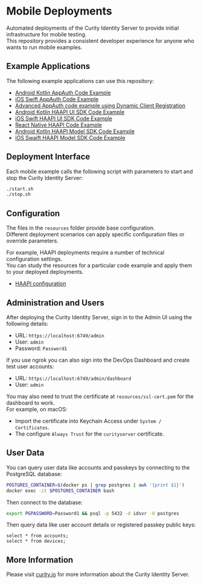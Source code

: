 # Mobile Deployments

Automated deployments of the Curity Identity Server to provide initial infrastructure for mobile testing.\
This repository provides a consistent developer experience for anyone who wants to run mobile examples.

## Example Applications

The following example applications can use this repository:

- [Android Kotlin AppAuth Code Example](https://curity.io/resources/learn/kotlin-android-appauth/)
- [iOS Swift AppAuth Code Example](https://curity.io/resources/learn/swift-ios-appauth/)
- [Advanced AppAuth code example using Dynamic Client Registration](https://curity.io/resources/learn/authenticated-dcr-example/)
- [Android Kotlin HAAPI UI SDK Code Example](https://curity.io/resources/learn/kotlin-android-haapi/)
- [iOS Swift HAAPI UI SDK Code Example](https://curity.io/resources/learn/swift-ios-haapi/)
- [React Native HAAPI Code Example](https://curity.io/resources/learn/react-native-haapi/)
- [Android Kotlin HAAPI Model SDK Code Example](https://github.com/curityio/android-haapi-demo-app)
- [iOS Swaift HAAPI Model SDK Code Example](https://github.com/curityio/ios-haapi-demo-app)

## Deployment Interface

Each mobile example calls the following script with parameters to start and stop the Curity Identity Server:

```bash
./start.sh
./stop.sh
```

## Configuration

The files in the `resources` folder provide base configuration.\
Different deployment scenarios can apply specific configuration files or override parameters.

For example, HAAPI deployments require a number of technical configuration settings.\
You can study the resources for a particular code example and apply them to your deployed deployments.

- [HAAPI configuration](haapi/example-config-template.xml)

## Administration and Users

After deploying the Curity Identity Server, sign in to the Admin UI using the following details:

- URL: `https://localhost:6749/admin`
- User: `admin`
- Password: `Password1`

If you use ngrok you can also sign into the DevOps Dashboard and create test user accounts:

- URL: `https://localhost:6749/admin/dashboard`
- User: `admin`

You may also need to trust the certificate at `resources/ssl-cert.pem` for the dashboard to work.\
For example, on macOS:

- Import the certificate into Keychain Access under `System / Certificates`.
- The configure `Always Trust` for the `curityserver` certificate.

## User Data

You can query user data like accounts and passkeys by connecting to the PostgreSQL database:

```bash
POSTGRES_CONTAINER=$(docker ps | grep postgres | awk '{print $1}')
docker exec -it $POSTGRES_CONTAINER bash
```

Then connect to the database:

```bash
export PGPASSWORD=Password1 && psql -p 5432 -d idsvr -U postgres
```

Then query data like user account details or registered passkey public keys:

```text
select * from accounts;
select * from devices;
```

## More Information

Please visit [curity.io](https://curity.io/) for more information about the Curity Identity Server.
